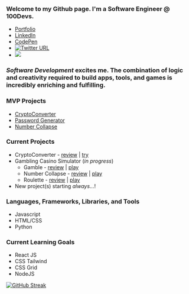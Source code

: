### Welcome to my Github page. I'm a **Software Engineer** @ 100Devs. 

- [Portfolio](https://www.ryankhawkins.dev)
- [LinkedIn](https://www.linkedin.com/in/ryankhawkins/)
- [CodePen](https://codepen.io/RyanKHawkins)
- [![Twitter URL](https://img.shields.io/twitter/url/https/twitter.com/bukotsunikki.svg?style=social&label=Follow%20%40f5devlife)](https://twitter.com/f5devlife)
- [![](https://www.codewars.com/users/RyanKHawkins/badges/small)](https://www.codewars.com/users/RyanKHawkins)


### _Software Development_ excites me. The combination of logic and creativity required to build apps, tools, and games is incredibly enriching and fulfilling.


### MVP Projects
- [CryptoConverter](https://github.com/RyanKHawkins/CryptoConverter)
- [Password Generator](https://github.com/RyanKHawkins/Password-Generator)
- [Number Collapse](https://github.com/RyanKHawkins/Hi-Low-Number-Collapse)



### Current Projects

- CryptoConverter - [review](https://github.com/RyanKHawkins/CryptoConverter) | [try](https://RyanKHawkins.github.io/CryptoConverter)
- Gambling Casino Simulator (_in progress_)
    - Gamble - [review](https://github.com/RyanKHawkins/Gamble) | [play](https://RyanKHawkins.github.io/Gamble/)
    - Number Collapse - [review](https://github.com/RyanKHawkins/Hi-Low-Number-Collapse) | [play](https://RyanKHawkins.github.io/Hi-Low-Number-Collapse/)
    - Roulette - [review](https://github.com/RyanKHawkins/Roulette) | [play](https://ryankhawkins.github.io/Roulette/)
- New project(s) starting *always*...!


### Languages, Frameworks, Libraries, and Tools
- Javascript
- HTML/CSS
- Python


### Current Learning Goals
- React JS
- CSS Tailwind
- CSS Grid 
- NodeJS


[![GitHub Streak](https://github-readme-streak-stats.herokuapp.com/?user=RyanKHawkins&theme=dark)](https://git.io/streak-stats)
